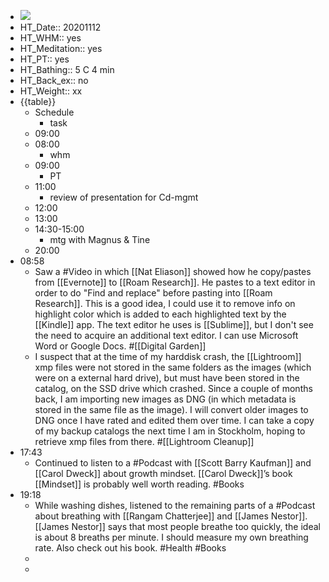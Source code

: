 - ![](https://firebasestorage.googleapis.com/v0/b/firescript-577a2.appspot.com/o/imgs%2Fapp%2FDavidsroam%2Foehy3pLRsK.png?alt=media&token=92b58484-10e3-46b1-b692-35854012317c)
- HT_Date:: 20201112
- HT_WHM:: yes
- HT_Meditation:: yes
- HT_PT:: yes
- HT_Bathing:: 5 C 4 min
- HT_Back_ex:: no
- HT_Weight:: xx
- {{table}}
    - Schedule
        - task
    - 09:00 
    - 08:00
        - whm
    - 09:00
        - PT
    - 11:00
        - review of presentation for Cd-mgmt
    - 12:00
    - 13:00
    - 14:30-15:00
        - mtg with Magnus & Tine
    - 20:00
- 08:58
    - Saw a #Video in which [[Nat Eliason]] showed how he copy/pastes from [[Evernote]] to [[Roam Research]]. He pastes to a text editor in order to do  "Find and replace" before pasting into [[Roam Research]]. This is a good idea, I could use it to remove info on highlight color which is added to each highlighted text by the [[Kindle]] app. The text editor he uses is [[Sublime]], but I don't see the need to acquire an additional text editor. I can use Microsoft Word or Google Docs. #[[Digital Garden]]
    - I suspect that at the time of my harddisk crash, the [[Lightroom]] xmp files were not stored in the same folders as the images (which were on a external hard drive), but must have been stored in the catalog, on the SSD drive which crashed. Since a couple of months back, I am importing new images as DNG (in which metadata is stored in the same file as the image). I will convert older images to DNG once I have rated and edited them over time. I can take a copy of my backup catalogs the next time I am in Stockholm, hoping to retrieve xmp files from there. #[[Lightroom Cleanup]]
-  17:43
    - Continued to listen to a #Podcast with [[Scott Barry Kaufman]] and [[Carol Dweck]] about growth mindset. [[Carol Dweck]]’s book [[Mindset]] is probably well worth reading. #Books
- 19:18
    - While washing dishes, listened to the remaining parts of a #Podcast about breathing with [[Rangam Chatterjee]] and [[James Nestor]]. [[James Nestor]] says that most people breathe too quickly, the ideal is about 8 breaths per minute. I should measure my own breathing rate. Also check out his book. #Health #Books
    - 
    - 
